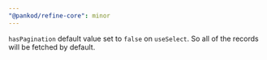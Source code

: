 ```yaml
---
"@pankod/refine-core": minor
---
```


`hasPagination` default value set to `false` on `useSelect`. So all of the records will be fetched by default.
